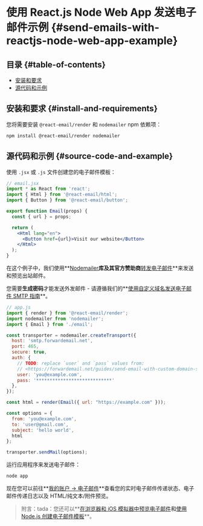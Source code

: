 # 使用 React.js Node Web App 发送电子邮件示例 {#send-emails-with-reactjs-node-web-app-example}

## 目录 {#table-of-contents}

* [安装和要求](#install-and-requirements)
* [源代码和示例](#source-code-and-example)

## 安装和要求 {#install-and-requirements}

您将需要安装 `@react-email/render` 和 `nodemailer` npm 依赖项：

```sh
npm install @react-email/render nodemailer
```

## 源代码和示例 {#source-code-and-example}

使用 `.jsx` 或 `.js` 文件创建您的电子邮件模板：

```jsx
// email.jsx
import * as React from 'react';
import { Html } from '@react-email/html';
import { Button } from '@react-email/button';

export function Email(props) {
  const { url } = props;

  return (
    <Html lang="en">
      <Button href={url}>Visit our website</Button>
    </Html>
  );
}
```

在这个例子中，我们使用**[Nodemailer](https://github.com/nodemailer/nodemailer)**库及其官方赞助商**[转发电子邮件](https://forwardemail.net)**来发送和预览出站邮件。

您需要<strong class="text-success"><i class="fa fa-key"></i>生成密码</strong>才能发送外发邮件 - 请遵循我们的**[使用自定义域名发送电子邮件 SMTP 指南](/guides/send-email-with-custom-domain-smtp)**。

<!-- https://github.com/nodemailer/nodemailer-web/pull/22 -->

```js
// app.js
import { render } from '@react-email/render';
import nodemailer from 'nodemailer';
import { Email } from './email';

const transporter = nodemailer.createTransport({
  host: 'smtp.forwardemail.net',
  port: 465,
  secure: true,
  auth: {
    // TODO: replace `user` and `pass` values from:
    // <https://forwardemail.net/guides/send-email-with-custom-domain-smtp>
    user: 'you@example.com',
    pass: '****************************'
  },
});

const html = render(Email({ url: "https://example.com" }));

const options = {
  from: 'you@example.com',
  to: 'user@gmail.com',
  subject: 'hello world',
  html
};

transporter.sendMail(options);
```

运行应用程序来发送电子邮件：

```sh
node app
```

现在您可以前往**[我的账户 → 电子邮件](/my-account/emails)**查看您的实时电子邮件传递状态、电子邮件传递日志以及 HTML/纯文本/附件预览。

> 附言：tada：您还可以**[在浏览器和 iOS 模拟器中预览电子邮件](/docs/test-preview-email-rendering-browsers-ios-simulator)**和**[使用 Node.js 创建电子邮件模板](/docs/send-emails-with-node-js-javascript)**。